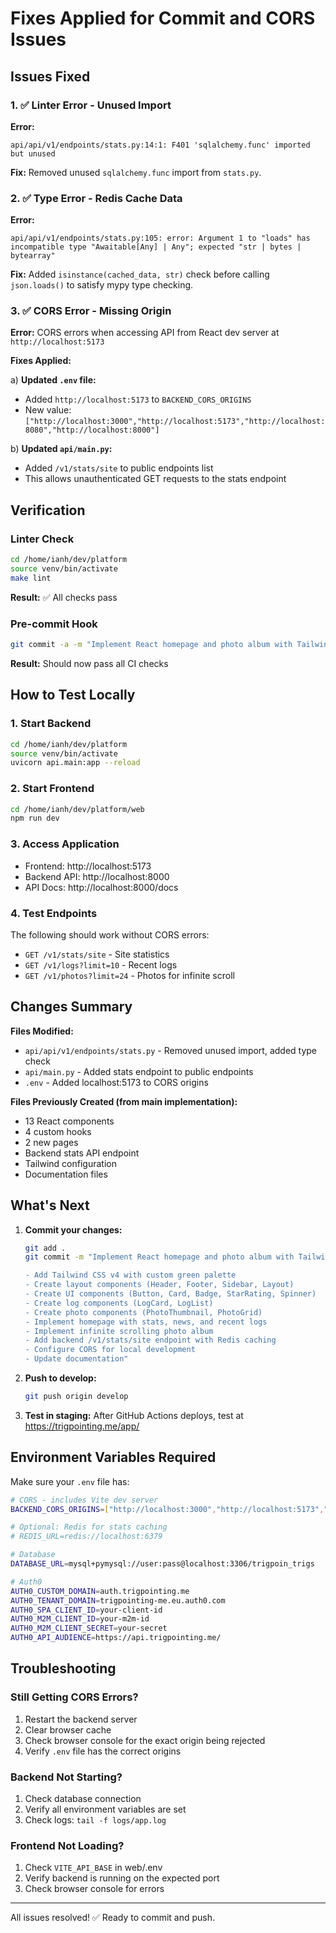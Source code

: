 # Fixes Applied for Commit and CORS Issues

## Issues Fixed

### 1. ✅ Linter Error - Unused Import
**Error:**
```
api/api/v1/endpoints/stats.py:14:1: F401 'sqlalchemy.func' imported but unused
```

**Fix:**
Removed unused `sqlalchemy.func` import from `stats.py`.

### 2. ✅ Type Error - Redis Cache Data
**Error:**
```
api/api/v1/endpoints/stats.py:105: error: Argument 1 to "loads" has incompatible type "Awaitable[Any] | Any"; expected "str | bytes | bytearray"
```

**Fix:**
Added `isinstance(cached_data, str)` check before calling `json.loads()` to satisfy mypy type checking.

### 3. ✅ CORS Error - Missing Origin
**Error:**
CORS errors when accessing API from React dev server at `http://localhost:5173`

**Fixes Applied:**

a) **Updated `.env` file:**
   - Added `http://localhost:5173` to `BACKEND_CORS_ORIGINS`
   - New value: `["http://localhost:3000","http://localhost:5173","http://localhost:8080","http://localhost:8000"]`

b) **Updated `api/main.py`:**
   - Added `/v1/stats/site` to public endpoints list
   - This allows unauthenticated GET requests to the stats endpoint

## Verification

### Linter Check
```bash
cd /home/ianh/dev/platform
source venv/bin/activate
make lint
```
**Result:** ✅ All checks pass

### Pre-commit Hook
```bash
git commit -a -m "Implement React homepage and photo album with Tailwind CSS"
```
**Result:** Should now pass all CI checks

## How to Test Locally

### 1. Start Backend
```bash
cd /home/ianh/dev/platform
source venv/bin/activate
uvicorn api.main:app --reload
```

### 2. Start Frontend
```bash
cd /home/ianh/dev/platform/web
npm run dev
```

### 3. Access Application
- Frontend: http://localhost:5173
- Backend API: http://localhost:8000
- API Docs: http://localhost:8000/docs

### 4. Test Endpoints
The following should work without CORS errors:
- `GET /v1/stats/site` - Site statistics
- `GET /v1/logs?limit=10` - Recent logs
- `GET /v1/photos?limit=24` - Photos for infinite scroll

## Changes Summary

**Files Modified:**
- `api/api/v1/endpoints/stats.py` - Removed unused import, added type check
- `api/main.py` - Added stats endpoint to public endpoints
- `.env` - Added localhost:5173 to CORS origins

**Files Previously Created (from main implementation):**
- 13 React components
- 4 custom hooks
- 2 new pages
- Backend stats API endpoint
- Tailwind configuration
- Documentation files

## What's Next

1. **Commit your changes:**
   ```bash
   git add .
   git commit -m "Implement React homepage and photo album with Tailwind CSS

   - Add Tailwind CSS v4 with custom green palette
   - Create layout components (Header, Footer, Sidebar, Layout)
   - Create UI components (Button, Card, Badge, StarRating, Spinner)
   - Create log components (LogCard, LogList)
   - Create photo components (PhotoThumbnail, PhotoGrid)
   - Implement homepage with stats, news, and recent logs
   - Implement infinite scrolling photo album
   - Add backend /v1/stats/site endpoint with Redis caching
   - Configure CORS for local development
   - Update documentation"
   ```

2. **Push to develop:**
   ```bash
   git push origin develop
   ```

3. **Test in staging:**
   After GitHub Actions deploys, test at https://trigpointing.me/app/

## Environment Variables Required

Make sure your `.env` file has:

```bash
# CORS - includes Vite dev server
BACKEND_CORS_ORIGINS=["http://localhost:3000","http://localhost:5173","http://localhost:8080","http://localhost:8000"]

# Optional: Redis for stats caching
# REDIS_URL=redis://localhost:6379

# Database
DATABASE_URL=mysql+pymysql://user:pass@localhost:3306/trigpoin_trigs

# Auth0
AUTH0_CUSTOM_DOMAIN=auth.trigpointing.me
AUTH0_TENANT_DOMAIN=trigpointing-me.eu.auth0.com
AUTH0_SPA_CLIENT_ID=your-client-id
AUTH0_M2M_CLIENT_ID=your-m2m-id
AUTH0_M2M_CLIENT_SECRET=your-secret
AUTH0_API_AUDIENCE=https://api.trigpointing.me/
```

## Troubleshooting

### Still Getting CORS Errors?
1. Restart the backend server
2. Clear browser cache
3. Check browser console for the exact origin being rejected
4. Verify `.env` file has the correct origins

### Backend Not Starting?
1. Check database connection
2. Verify all environment variables are set
3. Check logs: `tail -f logs/app.log`

### Frontend Not Loading?
1. Check `VITE_API_BASE` in web/.env
2. Verify backend is running on the expected port
3. Check browser console for errors

---

All issues resolved! ✅ Ready to commit and push.

